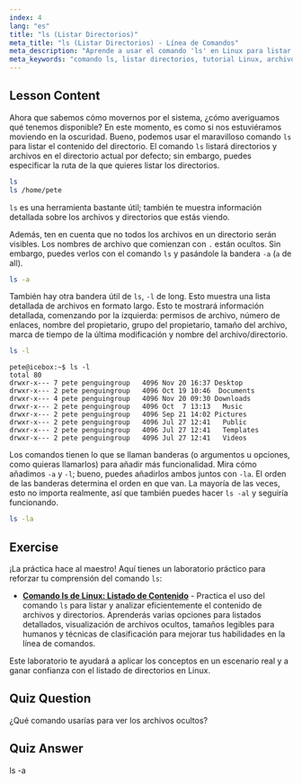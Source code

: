 ```yaml
---
index: 4
lang: "es"
title: "ls (Listar Directorios)"
meta_title: "ls (Listar Directorios) - Línea de Comandos"
meta_description: "Aprende a usar el comando 'ls' en Linux para listar el contenido de directorios, ver archivos ocultos y entender los detalles de los archivos. ¡Mejora tus habilidades en la línea de comandos de Linux!"
meta_keywords: "comando ls, listar directorios, tutorial Linux, archivos ocultos, comandos Linux, Linux para principiantes, guía Linux"
---
```


## Lesson Content

Ahora que sabemos cómo movernos por el sistema, ¿cómo averiguamos qué tenemos disponible? En este momento, es como si nos estuviéramos moviendo en la oscuridad. Bueno, podemos usar el maravilloso comando `ls` para listar el contenido del directorio. El comando `ls` listará directorios y archivos en el directorio actual por defecto; sin embargo, puedes especificar la ruta de la que quieres listar los directorios.

```bash
ls
ls /home/pete
```

`ls` es una herramienta bastante útil; también te muestra información detallada sobre los archivos y directorios que estás viendo.

Además, ten en cuenta que no todos los archivos en un directorio serán visibles. Los nombres de archivo que comienzan con `.` están ocultos. Sin embargo, puedes verlos con el comando `ls` y pasándole la bandera `-a` (`a` de all).

```bash
ls -a
```

También hay otra bandera útil de `ls`, `-l` de long. Esto muestra una lista detallada de archivos en formato largo. Esto te mostrará información detallada, comenzando por la izquierda: permisos de archivo, número de enlaces, nombre del propietario, grupo del propietario, tamaño del archivo, marca de tiempo de la última modificación y nombre del archivo/directorio.

```bash
ls -l
```

```plaintext
pete@icebox:~$ ls -l
total 80
drwxr-x--- 7 pete penguingroup   4096 Nov 20 16:37 Desktop
drwxr-x--- 2 pete penguingroup   4096 Oct 19 10:46  Documents
drwxr-x--- 4 pete penguingroup   4096 Nov 20 09:30 Downloads
drwxr-x--- 2 pete penguingroup   4096 Oct  7 13:13   Music
drwxr-x--- 2 pete penguingroup   4096 Sep 21 14:02 Pictures
drwxr-x--- 2 pete penguingroup   4096 Jul 27 12:41   Public
drwxr-x--- 2 pete penguingroup   4096 Jul 27 12:41   Templates
drwxr-x--- 2 pete penguingroup   4096 Jul 27 12:41   Videos
```

Los comandos tienen lo que se llaman banderas (o argumentos u opciones, como quieras llamarlos) para añadir más funcionalidad. Mira cómo añadimos `-a` y `-l`; bueno, puedes añadirlos ambos juntos con `-la`. El orden de las banderas determina el orden en que van. La mayoría de las veces, esto no importa realmente, así que también puedes hacer `ls -al` y seguiría funcionando.

```bash
ls -la
```

## Exercise

¡La práctica hace al maestro! Aquí tienes un laboratorio práctico para reforzar tu comprensión del comando `ls`:

- **[Comando ls de Linux: Listado de Contenido](https://labex.io/es/labs/linux-linux-ls-command-content-listing-219205)** - Practica el uso del comando `ls` para listar y analizar eficientemente el contenido de archivos y directorios. Aprenderás varias opciones para listados detallados, visualización de archivos ocultos, tamaños legibles para humanos y técnicas de clasificación para mejorar tus habilidades en la línea de comandos.

Este laboratorio te ayudará a aplicar los conceptos en un escenario real y a ganar confianza con el listado de directorios en Linux.

## Quiz Question

¿Qué comando usarías para ver los archivos ocultos?

## Quiz Answer

ls -a
